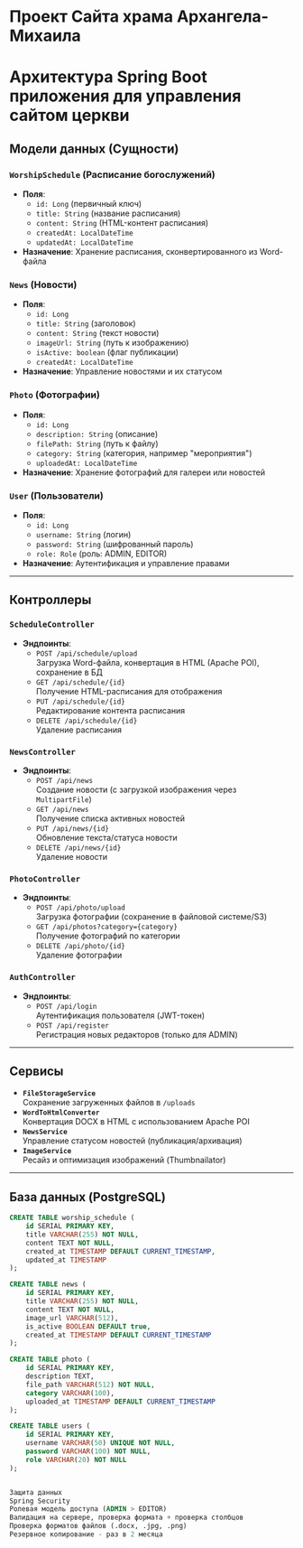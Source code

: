 # Проект Сайта храма Архангела-Михаила

# Архитектура Spring Boot приложения для управления сайтом церкви

## Модели данных (Сущности)

### `WorshipSchedule` (Расписание богослужений)
- **Поля**:
  - `id: Long` (первичный ключ)
  - `title: String` (название расписания)
  - `content: String` (HTML-контент расписания)
  - `createdAt: LocalDateTime`
  - `updatedAt: LocalDateTime`
- **Назначение**: Хранение расписания, сконвертированного из Word-файла

### `News` (Новости)
- **Поля**:
  - `id: Long`
  - `title: String` (заголовок)
  - `content: String` (текст новости)
  - `imageUrl: String` (путь к изображению)
  - `isActive: boolean` (флаг публикации)
  - `createdAt: LocalDateTime`
- **Назначение**: Управление новостями и их статусом

### `Photo` (Фотографии)
- **Поля**:
  - `id: Long`
  - `description: String` (описание)
  - `filePath: String` (путь к файлу)
  - `category: String` (категория, например "мероприятия")
  - `uploadedAt: LocalDateTime`
- **Назначение**: Хранение фотографий для галереи или новостей

### `User` (Пользователи)
- **Поля**:
  - `id: Long`
  - `username: String` (логин)
  - `password: String` (шифрованный пароль)
  - `role: Role` (роль: ADMIN, EDITOR)
- **Назначение**: Аутентификация и управление правами

---

## Контроллеры

### `ScheduleController`
- **Эндпоинты**:
  - `POST /api/schedule/upload`  
    Загрузка Word-файла, конвертация в HTML (Apache POI), сохранение в БД
  - `GET /api/schedule/{id}`  
    Получение HTML-расписания для отображения
  - `PUT /api/schedule/{id}`  
    Редактирование контента расписания
  - `DELETE /api/schedule/{id}`  
    Удаление расписания

### `NewsController`
- **Эндпоинты**:
  - `POST /api/news`  
    Создание новости (с загрузкой изображения через `MultipartFile`)
  - `GET /api/news`  
    Получение списка активных новостей
  - `PUT /api/news/{id}`  
    Обновление текста/статуса новости
  - `DELETE /api/news/{id}`  
    Удаление новости

### `PhotoController`
- **Эндпоинты**:
  - `POST /api/photo/upload`  
    Загрузка фотографии (сохранение в файловой системе/S3)
  - `GET /api/photos?category={category}`  
    Получение фотографий по категории
  - `DELETE /api/photo/{id}`  
    Удаление фотографии

### `AuthController`
- **Эндпоинты**:
  - `POST /api/login`  
    Аутентификация пользователя (JWT-токен)
  - `POST /api/register`  
    Регистрация новых редакторов (только для ADMIN)

---

## Сервисы
- **`FileStorageService`**  
  Сохранение загруженных файлов в `/uploads`
- **`WordToHtmlConverter`**  
  Конвертация DOCX в HTML с использованием Apache POI
- **`NewsService`**  
  Управление статусом новостей (публикация/архивация)
- **`ImageService`**  
  Ресайз и оптимизация изображений (Thumbnailator)

---

## База данных (PostgreSQL)
```sql
CREATE TABLE worship_schedule (
    id SERIAL PRIMARY KEY,
    title VARCHAR(255) NOT NULL,
    content TEXT NOT NULL,
    created_at TIMESTAMP DEFAULT CURRENT_TIMESTAMP,
    updated_at TIMESTAMP
);

CREATE TABLE news (
    id SERIAL PRIMARY KEY,
    title VARCHAR(255) NOT NULL,
    content TEXT NOT NULL,
    image_url VARCHAR(512),
    is_active BOOLEAN DEFAULT true,
    created_at TIMESTAMP DEFAULT CURRENT_TIMESTAMP
);

CREATE TABLE photo (
    id SERIAL PRIMARY KEY,
    description TEXT,
    file_path VARCHAR(512) NOT NULL,
    category VARCHAR(100),
    uploaded_at TIMESTAMP DEFAULT CURRENT_TIMESTAMP
);

CREATE TABLE users (
    id SERIAL PRIMARY KEY,
    username VARCHAR(50) UNIQUE NOT NULL,
    password VARCHAR(100) NOT NULL,
    role VARCHAR(20) NOT NULL
);


Защита данных
Spring Security
Ролевая модель доступа (ADMIN > EDITOR)
Валидация на сервере, проверка формата + проверка столбцов 
Проверка форматов файлов (.docx, .jpg, .png)
Резервное копирование - раз в 2 месяца
